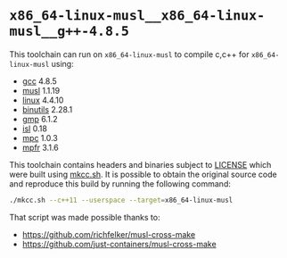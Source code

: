 # `x86_64-linux-musl__x86_64-linux-musl__g++-4.8.5`

This toolchain can run on `x86_64-linux-musl` to compile c,c++ for
`x86_64-linux-musl` using:

- [gcc] 4.8.5
- [musl] 1.1.19
- [linux] 4.4.10
- [binutils] 2.28.1
- [gmp] 6.1.2
- [isl] 0.18
- [mpc] 1.0.3
- [mpfr] 3.1.6

This toolchain contains headers and binaries subject to [LICENSE] which
were built using [mkcc.sh]. It is possible to obtain the original source
code and reproduce this build by running the following command:

```sh
./mkcc.sh --c++11 --userspace --target=x86_64-linux-musl
```

That script was made possible thanks to:

- <https://github.com/richfelker/musl-cross-make>
- <https://github.com/just-containers/musl-cross-make>

[LICENSE]: LICENSE
[binutils]: https://sourceware.org/binutils/docs-2.28/
[gcc]: https://gcc.gnu.org/onlinedocs/gcc-4.8.5/gcc/
[gmp]: https://gmplib.org/
[isl]: http://isl.gforge.inria.fr/
[linux]: https://www.kernel.org/doc/html/latest/
[mkcc.sh]: mkcc.sh
[mpc]: http://www.multiprecision.org/downloads/mpc-1.0.3.pdf
[mpfr]: http://www.mpfr.org/
[musl]: https://www.musl-libc.org/
